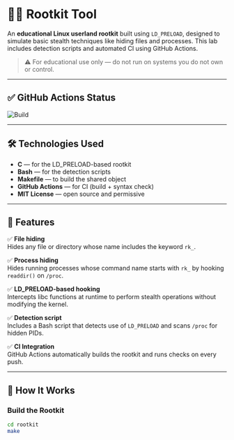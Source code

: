 # 🕵️‍♂️ Rootkit Tool

An **educational Linux userland rootkit** built using `LD_PRELOAD`, designed to simulate basic stealth techniques like hiding files and processes. This lab includes detection scripts and automated CI using GitHub Actions.

> ⚠️ For educational use only — do not run on systems you do not own or control.

---

## ✅ GitHub Actions Status

![Build](https://github.com/FatonHaxhiu/Rootkit-Lab/actions/workflows/ci.yml/badge.svg)

---

## 🛠️ Technologies Used

- **C** — for the LD_PRELOAD-based rootkit
- **Bash** — for the detection scripts
- **Makefile** — to build the shared object
- **GitHub Actions** — for CI (build + syntax check)
- **MIT License** — open source and permissive

---

## 🔐 Features

✅ **File hiding**  
Hides any file or directory whose name includes the keyword `rk_`.

✅ **Process hiding**  
Hides running processes whose command name starts with `rk_` by hooking `readdir()` on `/proc`.

✅ **LD_PRELOAD-based hooking**  
Intercepts libc functions at runtime to perform stealth operations without modifying the kernel.

✅ **Detection script**  
Includes a Bash script that detects use of `LD_PRELOAD` and scans `/proc` for hidden PIDs.

✅ **CI Integration**  
GitHub Actions automatically builds the rootkit and runs checks on every push.

---

## 🧪 How It Works

### Build the Rootkit

```bash
cd rootkit
make
